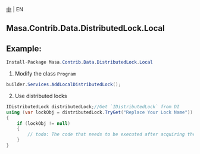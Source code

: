 [中](README.zh-CN.md) | EN

## Masa.Contrib.Data.DistributedLock.Local

## Example:

```c#
Install-Package Masa.Contrib.Data.DistributedLock.Local
```

1. Modify the class `Program`

``` C#
builder.Services.AddLocalDistributedLock();
```

2. Use distributed locks

``` C#
IDistributedLock distributedLock;//Get `IDistributedLock` from DI
using (var lockObj = distributedLock.TryGet("Replace Your Lock Name"))
{
    if (lockObj != null)
    {
        // todo: The code that needs to be executed after acquiring the distributed lock
    }
}
```